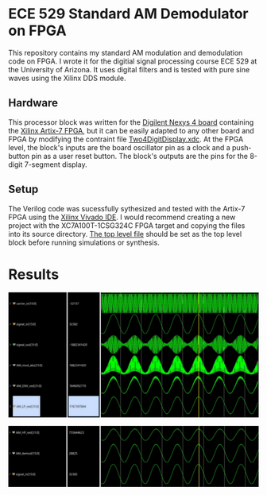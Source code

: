# ECE 529 Standard AM Demodulator on FPGA
This repository contains my standard AM modulation and demodulation code on FPGA. I wrote it for the digitial signal processing course ECE 529 at the University of Arizona. It uses digital filters and is tested with pure sine waves using the Xilinx DDS module.

## Hardware
This processor block was written for the [Digilent Nexys 4 board](https://digilent.com/reference/programmable-logic/nexys-4/start) containing the [Xilinx Artix-7 FPGA](https://www.xilinx.com/products/silicon-devices/fpga/artix-7.html), but it can be easily adapted to any other board and FPGA by modifying the contraint file [Two4DigitDisplay.xdc](constraints/Two4DigitDisplay.xdc). At the FPGA level, the block's inputs are the board oscillator pin as a clock and a push-button pin as a user reset button. The block's outputs are the pins for the 8-digit 7-segment display.

## Setup
The Verilog code was sucessfully sythesized and tested with the Artix-7 FPGA using the [Xilinx Vivado IDE](https://www.xilinx.com/products/design-tools/vivado.html). I would recommend creating a new project with the XC7A100T-1CSG324C FPGA target and copying the files into its source directory. [The top level file](sources/top_level.v) should be set as the top level block before running simulations or synthesis.

# Results
![](graphics/results_1.png)

![](graphics/results_2.png)
